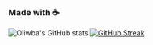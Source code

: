 ### Made with ☕

![Oliwba's GitHub stats](https://github-readme-stats.vercel.app/api?username=olwiba&count_private=true&theme=merko)
[![GitHub Streak](https://github-readme-streak-stats.herokuapp.com?user=olwiba&theme=merko)](https://git.io/streak-stats)
